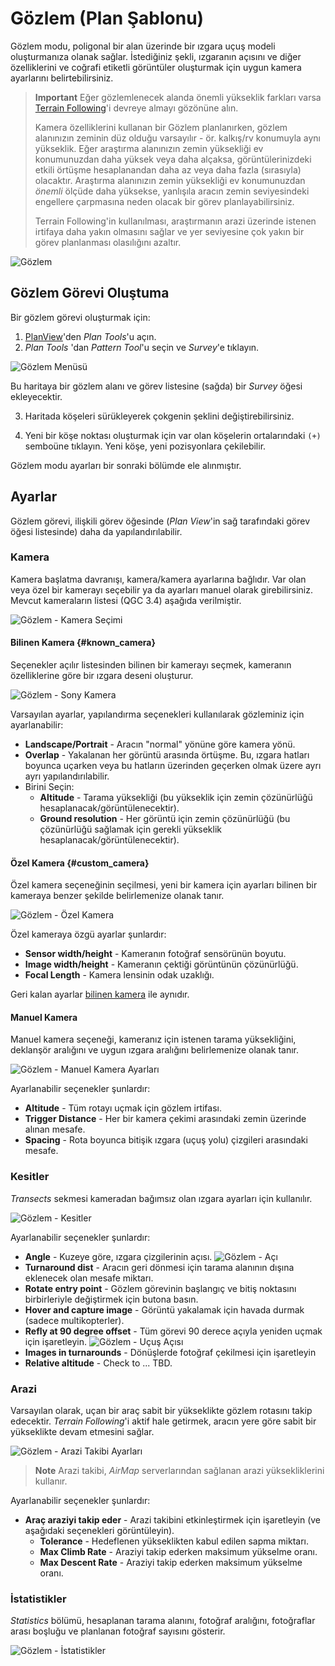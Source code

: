 # Gözlem (Plan Şablonu)

Gözlem modu, poligonal bir alan üzerinde bir ızgara uçuş modeli oluşturmanıza olanak sağlar. İstediğiniz şekli, ızgaranın açısını ve diğer özelliklerini ve coğrafi etiketli görüntüler oluşturmak için uygun kamera ayarlarını belirtebilirsiniz.

> **Important** Eğer gözlemlenecek alanda önemli yükseklik farkları varsa [Terrain Following](#terrain)'i devreye almayı gözönüne alın.
> 
> Kamera özelliklerini kullanan bir Gözlem planlanırken, gözlem alanınızın zeminin düz olduğu varsayılır - ör. kalkış/rv konumuyla aynı yükseklik. Eğer araştırma alanınızın zemin yüksekliği ev konumunuzdan daha yüksek veya daha alçaksa, görüntülerinizdeki etkili örtüşme hesaplanandan daha az veya daha fazla (sırasıyla) olacaktır. Araştırma alanınızın zemin yüksekliği ev konumunuzdan *önemli* ölçüde daha yüksekse, yanlışıla aracın zemin seviyesindeki engellere çarpmasına neden olacak bir görev planlayabilirsiniz.
> 
> Terrain Following'in kullanılması, araştırmanın arazi üzerinde istenen irtifaya daha yakın olmasını sağlar ve yer seviyesine çok yakın bir görev planlanması olasılığını azaltır.

![Gözlem](../../assets/plan/survey/survey.jpg)

## Gözlem Görevi Oluştuma

Bir gözlem görevi oluşturmak için:

1. [PlanView](../PlanView/PlanView.md)'den *Plan Tools*'u açın.
2. *Plan Tools* 'dan *Pattern Tool*'u seçin ve *Survey*'e tıklayın.
  
  ![Gözlem Menüsü](../../assets/plan/survey/survey_menu.jpg)
  
  Bu haritaya bir gözlem alanı ve görev listesine (sağda) bir *Survey* öğesi ekleyecektir.

3. Haritada köşeleri sürükleyerek çokgenin şeklini değiştirebilirsiniz.

4. Yeni bir köşe noktası oluşturmak için var olan köşelerin ortalarındaki `(+)` semboüne tıklayın. Yeni köşe, yeni pozisyonlara çekilebilir.

Gözlem modu ayarları bir sonraki bölümde ele alınmıştır.

## Ayarlar

Gözlem görevi, ilişkili görev öğesinde (*Plan View*'in sağ tarafındaki görev öğesi listesinde) daha da yapılandırılabilir.

### Kamera

Kamera başlatma davranışı, kamera/kamera ayarlarına bağlıdır. Var olan veya özel bir kamerayı seçebilir ya da ayarları manuel olarak girebilirsiniz. Mevcut kameraların listesi (QGC 3.4) aşağıda verilmiştir.

![Gözlem - Kamera Seçimi](../../assets/plan/survey/survey_camera_select.jpg)

#### Bilinen Kamera {#known_camera}

Seçenekler açılır listesinden bilinen bir kamerayı seçmek, kameranın özelliklerine göre bir ızgara deseni oluşturur.

![Gözlem - Sony Kamera](../../assets/plan/survey/survey_camera_sony.jpg)

Varsayılan ayarlar, yapılandırma seçenekleri kullanılarak gözleminiz için ayarlanabilir:

- **Landscape/Portrait** - Aracın "normal" yönüne göre kamera yönü.
- **Overlap** - Yakalanan her görüntü arasında örtüşme. Bu, ızgara hatları boyunca uçarken veya bu hatların üzerinden geçerken olmak üzere ayrı ayrı yapılandırılabilir.
- Birini Seçin: 
  - **Altitude** - Tarama yüksekliği (bu yükseklik için zemin çözünürlüğü hesaplanacak/görüntülenecektir).
  - **Ground resolution** - Her görüntü için zemin çözünürlüğü (bu çözünürlüğü sağlamak için gerekli yükseklik hesaplanacak/görüntülenecektir).

#### Özel Kamera {#custom_camera}

Özel kamera seçeneğinin seçilmesi, yeni bir kamera için ayarları bilinen bir kameraya benzer şekilde belirlemenize olanak tanır.

![Gözlem - Özel Kamera](../../assets/plan/survey/survey_camera_custom.jpg)

Özel kameraya özgü ayarlar şunlardır:

- **Sensor width/height** - Kameranın fotoğraf sensörünün boyutu.
- **Image width/height** - Kameranın çektiği görüntünün çözünürlüğü.
- **Focal Length** - Kamera lensinin odak uzaklığı.

Geri kalan ayarlar [bilinen kamera](#known_camera) ile aynıdır.

#### Manuel Kamera

Manuel kamera seçeneği, kameranız için istenen tarama yüksekliğini, deklanşör aralığını ve uygun ızgara aralığını belirlemenize olanak tanır.

![Gözlem - Manuel Kamera Ayarları](../../assets/plan/survey/survey_camera_manual.jpg)

Ayarlanabilir seçenekler şunlardır:

- **Altitude** - Tüm rotayı uçmak için gözlem irtifası.
- **Trigger Distance** - Her bir kamera çekimi arasındaki zemin üzerinde alınan mesafe.
- **Spacing** - Rota boyunca bitişik ızgara (uçuş yolu) çizgileri arasındaki mesafe.

### Kesitler

*Transects* sekmesi kameradan bağımsız olan ızgara ayarları için kullanılır.

![Gözlem - Kesitler](../../assets/plan/survey/survey_transects.jpg)

Ayarlanabilir seçenekler şunlardır:

- **Angle** - Kuzeye göre, ızgara çizgilerinin açısı. ![Gözlem - Açı](../../assets/plan/survey/survey_transects_angle.jpg)
- **Turnaround dist** - Aracın geri dönmesi için tarama alanının dışına eklenecek olan mesafe miktarı.
- **Rotate entry point** - Gözlem görevinin başlangıç ve bitiş noktasını birbirleriyle değiştirmek için butona basın.
- **Hover and capture image** - Görüntü yakalamak için havada durmak (sadece multikopterler).
- **Refly at 90 degree offset** - Tüm görevi 90 derece açıyla yeniden uçmak için işaretleyin. ![Gözlem - Uçuş Açısı](../../assets/plan/survey/survey_transects_offset.jpg)
- **Images in turnarounds** - Dönüşlerde fotoğraf çekilmesi için işaretleyin
- **Relative altitude** - Check to ... TBD.

### Arazi

Varsayılan olarak, uçan bir araç sabit bir yükseklikte gözlem rotasını takip edecektir. *Terrain Following*'i aktif hale getirmek, aracın yere göre sabit bir yükseklikte devam etmesini sağlar.

![Gözlem - Arazi Takibi Ayarları](../../assets/plan/survey/survey_terrain.jpg)

> **Note** Arazi takibi, *AirMap* serverlarından sağlanan arazi yüksekliklerini kullanır.

Ayarlanabilir seçenekler şunlardır:

- **Araç araziyi takip eder** - Arazi takibini etkinleştirmek için işaretleyin (ve aşağıdaki seçenekleri görüntüleyin). 
  - **Tolerance** - Hedeflenen yükseklikten kabul edilen sapma miktarı.
  - **Max Climb Rate** - Araziyi takip ederken maksimum yükselme oranı.
  - **Max Descent Rate** - Araziyi takip ederken maksimum yükselme oranı.

### İstatistikler

*Statistics* bölümü, hesaplanan tarama alanını, fotoğraf aralığını, fotoğraflar arası boşluğu ve planlanan fotoğraf sayısını gösterir.

![Gözlem - İstatistikler](../../assets/plan/survey/survey_statistics.jpg)